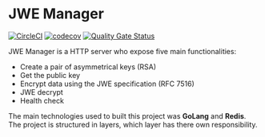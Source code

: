 # JWE Manager

[![CircleCI](https://circleci.com/gh/ralvescosta/go_jwe_manager/tree/main.svg?style=svg)](https://circleci.com/gh/ralvescosta/go_jwe_manager/tree/main)
[![codecov](https://codecov.io/gh/ralvescosta/go_jwe_manager/branch/main/graph/badge.svg?token=PCFNRLU9Y3)](https://codecov.io/gh/ralvescosta/go_jwe_manager)
[![Quality Gate Status](https://sonarcloud.io/api/project_badges/measure?project=ralvescosta_go_jwe_manager&metric=alert_status)](https://sonarcloud.io/summary/new_code?id=ralvescosta_go_jwe_manager)

JWE Manager is a HTTP server who expose five main functionalities: 

  - Create a pair of asymmetrical keys (RSA)
  - Get the public key
  - Encrypt data using the JWE specification (RFC 7516)
  - JWE decrypt
  - Health check

The main technologies used to built this project was **GoLang** and **Redis**. The project is structured in layers, which layer has there own responsibility.